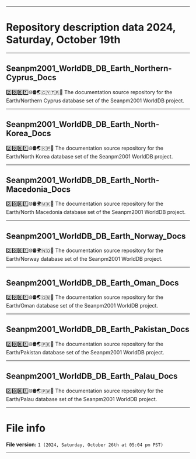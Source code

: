 
***

# Repository description data 2024, Saturday, October 19th

---

## Seanpm2001_WorldDB_DB_Earth_Northern-Cyprus_Docs

2️⃣️0️⃣️0️⃣️1️⃣️🌐️🛢️🌏️🇨🇾️🇹🇷️📖️ The documentation source repository for the Earth/Northern Cyprus database set of the Seanpm2001 WorldDB project. 

---

## Seanpm2001_WorldDB_DB_Earth_North-Korea_Docs

2️⃣️0️⃣️0️⃣️1️⃣️🌐️🛢️🌏️🇰🇵️📖️ The documentation source repository for the Earth/North Korea database set of the Seanpm2001 WorldDB project. 

---

## Seanpm2001_WorldDB_DB_Earth_North-Macedonia_Docs

2️⃣️0️⃣️0️⃣️1️⃣️🌐️🛢️🌍️🇲🇰️📖️ The documentation source repository for the Earth/North Macedonia database set of the Seanpm2001 WorldDB project. 

---

## Seanpm2001_WorldDB_DB_Earth_Norway_Docs

2️⃣️0️⃣️0️⃣️1️⃣️🌐️🛢️🌍️🇳🇴️📖️ The documentation source repository for the Earth/Norway database set of the Seanpm2001 WorldDB project. 

---

## Seanpm2001_WorldDB_DB_Earth_Oman_Docs

2️⃣️0️⃣️0️⃣️1️⃣️🌐️🛢️🌏️🇴🇲️📖️ The documentation source repository for the Earth/Oman database set of the Seanpm2001 WorldDB project. 

---

## Seanpm2001_WorldDB_DB_Earth_Pakistan_Docs

2️⃣️0️⃣️0️⃣️1️⃣️🌐️🛢️🌏️🇵🇰️📖️ The documentation source repository for the Earth/Pakistan database set of the Seanpm2001 WorldDB project. 

---

## Seanpm2001_WorldDB_DB_Earth_Palau_Docs

2️⃣️0️⃣️0️⃣️1️⃣️🌐️🛢️🌏️🇵🇼️📖️ The documentation source repository for the Earth/Palau database set of the Seanpm2001 WorldDB project. 

***

# File info

**File version:** `1 (2024, Saturday, October 26th at 05:04 pm PST)`

***

